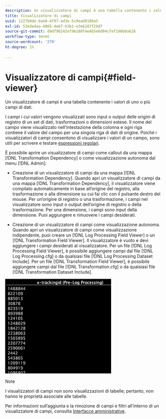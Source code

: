 ```yaml
---
description: Un visualizzatore di campi è una tabella contenente i valori di uno o più campi di dati.
title: Visualizzatore di campi
uuid: 1227b0de-6ae8-4f97-ad3e-5c9ead818ba5
exl-id: 53ede4aa-4865-4e67-b3b1-e3e6287f29d7
source-git-commit: d9df90242ef96188f4e4b5e6d04cfef196b0a628
workflow-type: tm+mt
source-wordcount: '279'
ht-degree: 1%

---
```


# Visualizzatore di campi{#field-viewer}

Un visualizzatore di campi è una tabella contenente i valori di uno o più campi di dati.

I campi i cui valori vengono visualizzati sono input o output delle origini di registro di un set di dati, trasformazioni o dimensioni estese. Il nome del campo viene visualizzato nell’intestazione della colonna e ogni riga contiene il valore del campo per una singola riga di dati di origine. Poiché i visualizzatori di campi consentono di visualizzare i valori di un campo, sono utili per scrivere e testare [espressioni regolari](../../../../../home/c-dataset-const-proc/c-reg-exp.md#concept-070077baa419475094ef0469e92c5b9c).

È possibile aprire un visualizzatore di campi come callout da una mappa [!DNL Transformation Dependency] o come visualizzazione autonoma dal menu [!DNL Admin]:

* Creazione di un visualizzatore di campi da una mappa [!DNL Transformation Dependency]. Quando apri un visualizzatore di campi da una mappa [!DNL Transformation Dependency], il visualizzatore viene compilato automaticamente in base all’origine del registro, alla trasformazione o alla dimensione su cui fai clic con il pulsante destro del mouse. Per un’origine di registro o una trasformazione, i campi nel visualizzatore sono input o output dell’origine di registro o della trasformazione. Per una dimensione, i campi sono input della dimensione. Puoi aggiungere e rimuovere i campi desiderati.

* Creazione di un visualizzatore di campi come visualizzazione autonoma. Quando apri un visualizzatore di campi come visualizzazione indipendente, puoi creare un [!DNL Log Processing Field Viewer] o un [!DNL Transformation Field Viewer]. Il visualizzatore è vuoto e devi aggiungere i campi desiderati al visualizzatore. Per un file [!DNL Log Processing Field Viewer], è possibile aggiungere campi dal file [!DNL Log Processing.cfg] o da qualsiasi file [!DNL Log Processing Dataset Include]. Per un file [!DNL Transformation Field Viewer], è possibile aggiungere campi dal file [!DNL Transformation.cfg] o da qualsiasi file [!DNL Transformation Dataset Include].

![](assets/vis_FieldViewer_OneField.png)

>[!NOTE]
>
>I visualizzatori di campi non sono visualizzazioni di tabelle; pertanto, non hanno le proprietà associate alle tabelle.

Per informazioni sull’aggiunta e la rimozione di campi e filtri all’interno di un visualizzatore di campi, consulta [Interfacce amministrative](../../../../../home/c-get-started/c-admin-intrf/c-admin-intrf.md#concept-855c1a91e1a948969fab592adca15f74).
